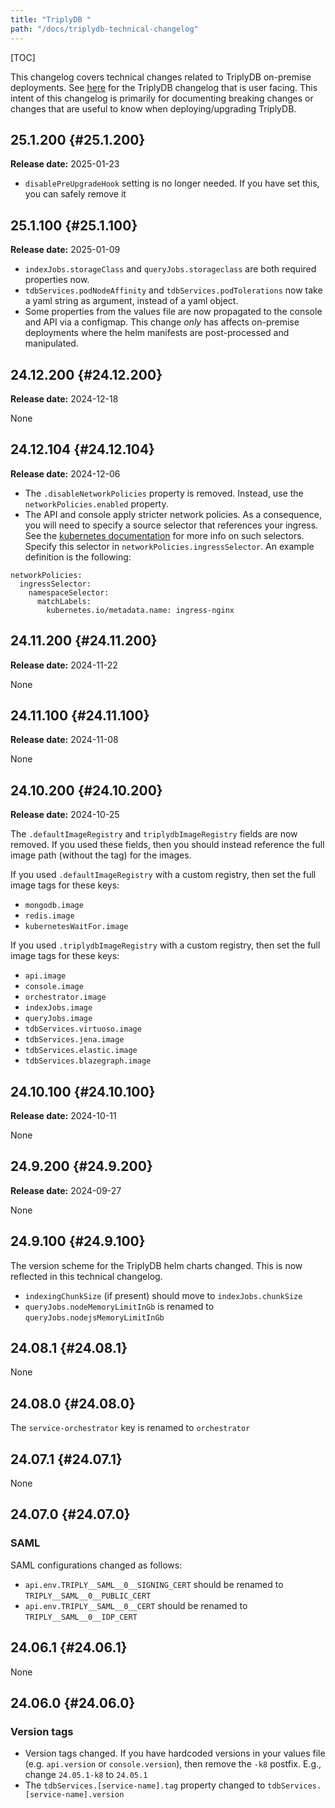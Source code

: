 ```yaml
---
title: "TriplyDB "
path: "/docs/triplydb-technical-changelog"
---
```


[TOC]

This changelog covers technical changes related to TriplyDB on-premise deployments. See [here](/triplydb-changelog) for the TriplyDB changelog that is user facing.
This intent of this changelog is primarily for documenting breaking changes or changes that are useful to know when deploying/upgrading TriplyDB.

## 25.1.200 {#25.1.200} 

**Release date:** 2025-01-23

- `disablePreUpgradeHook` setting is no longer needed. If you have set this, you can
  safely remove it

## 25.1.100 {#25.1.100} 

**Release date:** 2025-01-09

- `indexJobs.storageClass` and `queryJobs.storageclass` are both required properties now. 
- `tdbServices.podNodeAffinity` and `tdbServices.podTolerations` now take a yaml string as
  argument, instead of a yaml object.
- Some properties from the values file are now propagated to the console and API via a
  configmap. This change _only_ has affects on-premise deployments where the helm manifests
  are post-processed and manipulated.

## 24.12.200 {#24.12.200} 

**Release date:** 2024-12-18

None

## 24.12.104 {#24.12.104} 

**Release date:** 2024-12-06

- The `.disableNetworkPolicies` property is removed. Instead, use the
  `networkPolicies.enabled` property.
- The API and console apply stricter network policies. As a consequence, you will need to
  specify a source selector that references your ingress. See the [kubernetes
  documentation](https://kubernetes.io/docs/concepts/services-networking/network-policies/#behavior-of-to-and-from-selectors)
 for more info on such selectors. Specify this selector in
  `networkPolicies.ingressSelector`. An example definition is the following:

```
networkPolicies:
  ingressSelector:
    namespaceSelector:
      matchLabels:
        kubernetes.io/metadata.name: ingress-nginx
```


## 24.11.200 {#24.11.200}

**Release date:** 2024-11-22

None

## 24.11.100 {#24.11.100}

**Release date:** 2024-11-08

None

## 24.10.200 {#24.10.200}

**Release date:** 2024-10-25

The `.defaultImageRegistry` and `triplydbImageRegistry` fields are now removed.
If you used these fields, then you should instead reference the full image path (without the tag) for the images.

If you used `.defaultImageRegistry` with a custom registry, then set the full image tags
for these keys:

- `mongodb.image`
- `redis.image`
- `kubernetesWaitFor.image`

If you used `.triplydbImageRegistry` with a custom registry, then set the full image tags
for these keys:

- `api.image`
- `console.image`
- `orchestrator.image`
- `indexJobs.image`
- `queryJobs.image`
- `tdbServices.virtuoso.image`
- `tdbServices.jena.image`
- `tdbServices.elastic.image`
- `tdbServices.blazegraph.image`

## 24.10.100 {#24.10.100}

**Release date:** 2024-10-11

None

## 24.9.200 {#24.9.200}

**Release date:** 2024-09-27

None

## 24.9.100 {#24.9.100}

The version scheme for the TriplyDB helm charts changed. This is now reflected in this technical changelog.

- `indexingChunkSize` (if present) should move to `indexJobs.chunkSize`
- `queryJobs.nodeMemoryLimitInGb` is renamed to `queryJobs.nodejsMemoryLimitInGb`

## 24.08.1 {#24.08.1}

None

## 24.08.0 {#24.08.0}

The `service-orchestrator` key is renamed to `orchestrator`

## 24.07.1 {#24.07.1}

None

## 24.07.0 {#24.07.0}

### SAML

SAML configurations changed as follows:

- `api.env.TRIPLY__SAML__0__SIGNING_CERT` should be renamed to `TRIPLY__SAML__0__PUBLIC_CERT`
- `api.env.TRIPLY__SAML__0__CERT` should be renamed to `TRIPLY__SAML__0__IDP_CERT`

## 24.06.1 {#24.06.1}

None

## 24.06.0 {#24.06.0}

### Version tags

- Version tags changed. If you have hardcoded versions in your values file (e.g. `api.version` or `console.version`), then remove the `-k8` postfix. E.g., change `24.05.1-k8` to `24.05.1`
- The `tdbServices.[service-name].tag` property changed to `tdbServices.[service-name].version`
